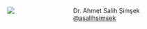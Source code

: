<div style="width: 100%; height: 100px;">
  <div style="float:left; width: 20%; margin-right:5%;">

![](https://pbs.twimg.com/profile_images/1577979975180894209/Y7J7MloD_bigger.jpg)

</div>
  <div style="float: left; width: 65%; padding-left:5%;">
  
Dr. Ahmet Salih  Şimşek  
[@asalihsimsek](https://twitter.com/asalihsimsek)

  </div>
</div> 
